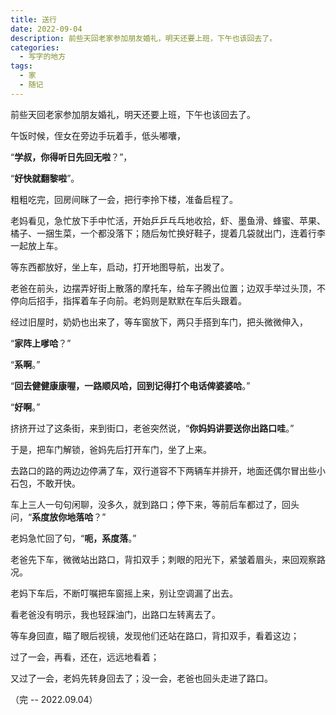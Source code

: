 ```yaml
---
title: 送行
date: 2022-09-04
description: 前些天回老家参加朋友婚礼，明天还要上班，下午也该回去了。
categories:
  - 写字的地方
tags:
  - 家
  - 随记
---
```


前些天回老家参加朋友婚礼，明天还要上班，下午也该回去了。

午饭时候，侄女在旁边手玩着手，低头嘟囔，

“**学叔，你得听日先回无啦**？”，

“**好快就翻黎啦**”。

粗粗吃完，回房间眯了一会，把行李拎下楼，准备启程了。

老妈看见，急忙放下手中忙活，开始乒乒乓乓地收拾，虾、墨鱼滑、蜂蜜、苹果、橘子、一捆生菜，一个都没落下；随后匆忙换好鞋子，提着几袋就出门，连着行李一起放上车。

等东西都放好，坐上车，启动，打开地图导航，出发了。

老爸在前头，边摆弄好街上散落的摩托车，给车子腾出位置；边双手举过头顶，不停向后招手，指挥着车子向前。老妈则是默默在车后头跟着。

经过旧屋时，奶奶也出来了，等车窗放下，两只手搭到车门，把头微微伸入，

“**家阵上嗲哈**？”

“**系啊**。”

“**回去健健康康喔，一路顺风哈，回到记得打个电话俾婆婆哈**。”

“**好啊**。”

挤挤开过了这条街，来到街口，老爸突然说，“**你妈妈讲要送你出路口哇**。”

于是，把车门解锁，爸妈先后打开车门，坐了上来。

去路口的路的两边边停满了车，双行道容不下两辆车并排开，地面还偶尔冒出些小石包，不敢开快。

车上三人一句句闲聊，没多久，就到路口；停下来，等前后车都过了，回头问，“**系度放你地落哈**？”

老妈急忙回了句，“**呃，系度落**。”

老爸先下车，微微站出路口，背扣双手；刺眼的阳光下，紧皱着眉头，来回观察路况。

老妈下车后，不断叮嘱把车窗摇上来，别让空调漏了出去。

看老爸没有明示，我也轻踩油门，出路口左转离去了。

等车身回直，瞄了眼后视镜，发现他们还站在路口，背扣双手，看着这边；

过了一会，再看，还在，远远地看着；

又过了一会，老妈先转身回去了；没一会，老爸也回头走进了路口。

（完 -- 2022.09.04）
